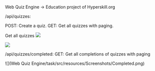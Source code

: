 Web Quiz Engine -> Education project of Hyperskill.org

/api/quizzes:

  POST: Create a quiz.
  GET: Get all quizzes with paging.
  
  
 Get all quizzes
![](src/resources/Screenshots/AllQuizzes.png)





![](task/src/resources/Screenshots/AllQuizzesJSON.png)

  
/api/quizzes/completed:
  GET: Get all completions of quizzes with paging
  

![](Web Quiz Engine/task/src/resources/Screenshots/Completed.png)
